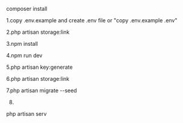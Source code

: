 composer install

1.copy .env.example and create .env file or "copy .env.example .env"

2.php artisan storage:link

3.npm install

4.npm run dev

5.php artisan key:generate

6.php artisan storage:link

7.php artisan migrate --seed

8.

php artisan serv
